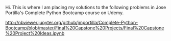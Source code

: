 Hi. This is where I am placing my solutions to the following problems in Jose Portilla's Complete Python Bootcamp course on Udemy.

http://nbviewer.jupyter.org/github/jmportilla/Complete-Python-Bootcamp/blob/master/Final%20Capstone%20Projects/Final%20Capstone%20Project%20Ideas.ipynb
